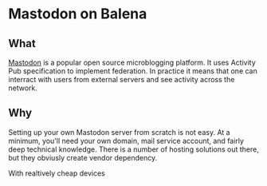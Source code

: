 # Mastodon on Balena

## What
[Mastodon](https://joinmastodon.org/) is a popular open source microblogging platform. It uses Activity Pub specification to implement federation. In practice it means that one can interract with users from external servers and see activity across the network.

## Why
Setting up your own Mastodon server from scratch is not easy. At a minimum, you'll need your own domain, mail service account, and fairly deep technical knowledge. There is a number of hosting solutions out there, but they obviusly create vendor dependency.

With realtively cheap devices
